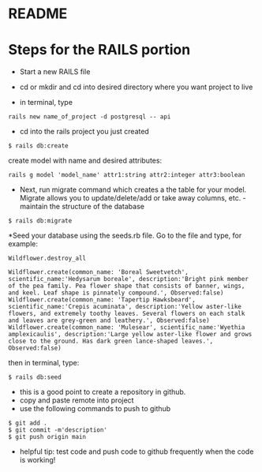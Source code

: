 # README

# Steps for the RAILS portion 

* Start a new RAILS file
 
 * cd or mkdir and cd into desired directory where you want project to live
 * in terminal, type
 ```
 rails new name_of_project -d postgresql -- api

 ```
 * cd into the rails project you just created

 ```
 $ rails db:create

 ```
create model with name and desired attributes:

```
rails g model 'model_name' attr1:string attr2:integer attr3:boolean

```
* Next, run migrate command which creates a the table for your model. Migrate allows you to update/delete/add or take away columns, etc. - maintain the structure of the database
```
$ rails db:migrate

```

*Seed your database using the seeds.rb file.  Go to the file and type, for example:
```
Wildflower.destroy_all

Wildflower.create(common_name: 'Boreal Sweetvetch', scientific_name:'Hedysarum boreale', description:'Bright pink member of the pea family. Pea flower shape that consists of banner, wings, and keel. Leaf shape is pinnately compound.', Observed:false)
Wildflower.create(common_name: 'Tapertip Hawksbeard', scientific_name:'Crepis acuminata', description:'Yellow aster-like flowers, and extremely toothy leaves. Several flowers on each stalk and leaves are grey-green and leathery.', Observed:false)
Wildflower.create(common_name: 'Mulesear', scientific_name:'Wyethia amplexicaulis', description:'Large yellow aster-like flower and grows close to the ground. Has dark green lance-shaped leaves.', Observed:false)

```

then in terminal, type:
```
$ rails db:seed

```

* this is a good point to create a repository in github.  
* copy and paste remote into project
* use the following commands to push to github
```
$ git add .
$ git commit -m'description'
$ git push origin main 

```
* helpful tip: test code and push code to github frequently when the code is working!  


